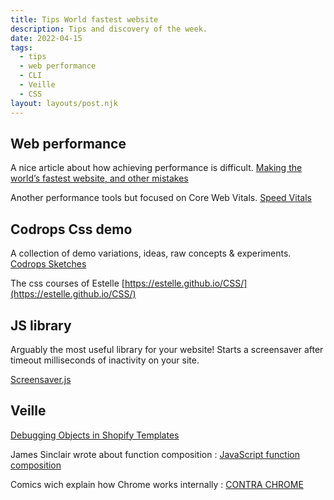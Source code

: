 ```yaml
---
title: Tips World fastest website
description: Tips and discovery of the week.
date: 2022-04-15
tags:
  - tips
  - web performance
  - CLI
  - Veille
  - CSS
layout: layouts/post.njk
---
```


## Web performance

A nice article about how achieving performance is difficult.
[Making the world’s fastest website, and other mistakes](https://dev.to/tigt/making-the-worlds-fastest-website-and-other-mistakes-56na)

Another performance tools but focused on Core Web Vitals.
[Speed Vitals](https://speedvitals.com/)

## Codrops Css demo
A collection of demo variations, ideas, raw concepts & experiments.
[Codrops Sketches](https://github.com/codrops/codrops-sketches)

The css courses of Estelle
[https://estelle.github.io/CSS/](https://estelle.github.io/CSS/)

## JS library
Arguably the most useful library for your website! Starts a screensaver after timeout milliseconds of inactivity on your site.

[Screensaver.js](https://github.com/giuseppeg/screensaver)

## Veille

[Debugging Objects in Shopify Templates ](https://gist.github.com/veganista/8aa555a1a9f313642db076b823ce7cb1)

James Sinclair wrote about function composition : [JavaScript function composition](https://jrsinclair.com/articles/2022/javascript-function-composition-whats-the-big-deal/)

Comics wich explain how Chrome works internally : [CONTRA CHROME](https://contrachrome.com/comic/page01/)